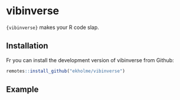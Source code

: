 
<!-- README.md is generated from README.Rmd. Please edit that file -->

# vibinverse

<!-- badges: start -->
<!-- badges: end -->

`{vibinverse}` makes your R code slap.

## Installation

Fr you can install the development version of vibinverse from Github:

``` r
remotes::install_github("ekholme/vibinverse")
```

## Example
